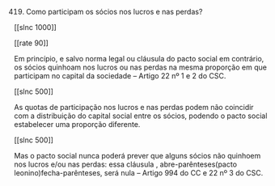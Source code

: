 419.  Como  participam  os sócios nos lucros  e nas perdas?

[[slnc 1000]]

[[rate 90]]

Em  princípio,  e  salvo  norma  legal  ou  cláusula  do  pacto  social  em  contrário,  os  sócios quinhoam  nos  lucros  ou  nas  perdas  na  mesma  proporção  em  que  participam  no capital  da sociedade – Artigo 22  nº 1 e 2 do CSC.

[[slnc 500]]

As  quotas  de  participação  nos  lucros  e  nas  perdas  podem  não  coincidir  com  a  distribuição  do capital  social  entre  os  sócios,  podendo  o  pacto  social  estabelecer  uma  proporção  diferente.

[[slnc 500]]

Mas  o  pacto  social  nunca  poderá  prever  que  alguns  sócios  não  quinhoem  nos  lucros  e/ou nas perdas:  essa  cláusula  , abre-parênteses(pacto  leonino)fecha-parênteses, será  nula  –  Artigo  994  do  CC  e  22  nº  3  do CSC.
